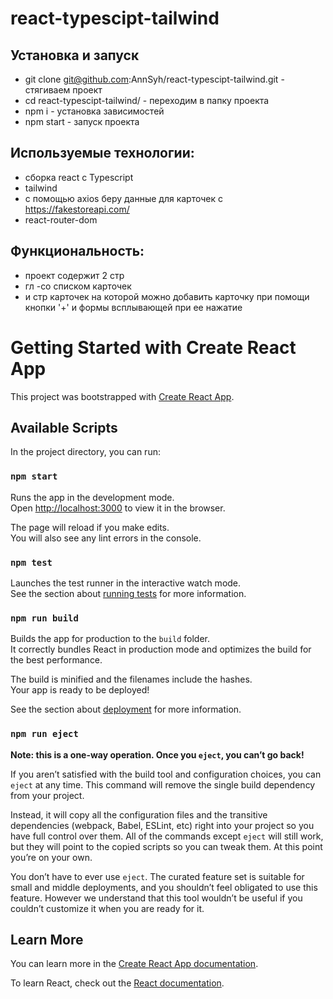 # react-typescipt-tailwind

## Установка и запуск
- git clone git@github.com:AnnSyh/react-typescipt-tailwind.git - стягиваем проект
- cd react-typescipt-tailwind/  - переходим в папку проекта
- npm i - установка зависимостей
- npm start - запуск проекта

## Используемые технологии:
- сборка react с Typescript
- tailwind
- с помощью axios беру данные для карточек с https://fakestoreapi.com/
- react-router-dom

## Функциональность:
- проект содержит 2 стр 
- гл -со списком карточек
- и стр карточек на которой можно добавить карточку при помощи кнопки '+' и формы всплывающей при ее нажатие



# Getting Started with Create React App

This project was bootstrapped with [Create React App](https://github.com/facebook/create-react-app).

## Available Scripts

In the project directory, you can run:

### `npm start`

Runs the app in the development mode.\
Open [http://localhost:3000](http://localhost:3000) to view it in the browser.

The page will reload if you make edits.\
You will also see any lint errors in the console.

### `npm test`

Launches the test runner in the interactive watch mode.\
See the section about [running tests](https://facebook.github.io/create-react-app/docs/running-tests) for more information.

### `npm run build`

Builds the app for production to the `build` folder.\
It correctly bundles React in production mode and optimizes the build for the best performance.

The build is minified and the filenames include the hashes.\
Your app is ready to be deployed!

See the section about [deployment](https://facebook.github.io/create-react-app/docs/deployment) for more information.

### `npm run eject`

**Note: this is a one-way operation. Once you `eject`, you can’t go back!**

If you aren’t satisfied with the build tool and configuration choices, you can `eject` at any time. This command will remove the single build dependency from your project.

Instead, it will copy all the configuration files and the transitive dependencies (webpack, Babel, ESLint, etc) right into your project so you have full control over them. All of the commands except `eject` will still work, but they will point to the copied scripts so you can tweak them. At this point you’re on your own.

You don’t have to ever use `eject`. The curated feature set is suitable for small and middle deployments, and you shouldn’t feel obligated to use this feature. However we understand that this tool wouldn’t be useful if you couldn’t customize it when you are ready for it.

## Learn More

You can learn more in the [Create React App documentation](https://facebook.github.io/create-react-app/docs/getting-started).

To learn React, check out the [React documentation](https://reactjs.org/).
